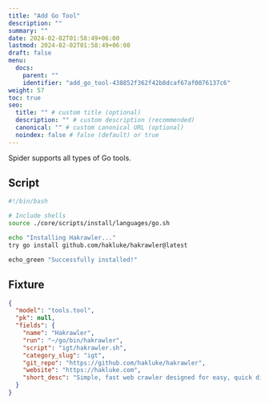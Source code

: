 ```yaml
---
title: "Add Go Tool"
description: ""
summary: ""
date: 2024-02-02T01:58:49+06:00
lastmod: 2024-02-02T01:58:49+06:00
draft: false
menu:
  docs:
    parent: ""
    identifier: "add_go_tool-438852f362f42b8dcaf67af0076137c6"
weight: 57
toc: true
seo:
  title: "" # custom title (optional)
  description: "" # custom description (recommended)
  canonical: "" # custom canonical URL (optional)
  noindex: false # false (default) or true
---
```


Spider supports all types of Go tools.

## Script

```bash {title="igt/hakrawler.sh"}
#!/bin/bash

# Include shells
source ./core/scripts/install/languages/go.sh

echo "Installing Hakrawler..."
try go install github.com/hakluke/hakrawler@latest

echo_green "Successfully installed!"
```

## Fixture

```json {title="igt.json"}
{
  "model": "tools.tool",
  "pk": null,
  "fields": {
    "name": "Hakrawler",
    "run": "~/go/bin/hakrawler",
    "script": "igt/hakrawler.sh",
    "category_slug": "igt",
    "git_repo": "https://github.com/hakluke/hakrawler",
    "website": "https://hakluke.com",
    "short_desc": "Simple, fast web crawler designed for easy, quick discovery of endpoints and assets within a web application."
  }
}
```
